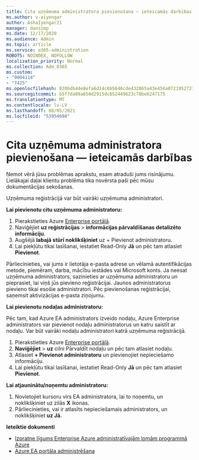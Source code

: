 ```yaml
---
title: Cita uzņēmuma administratora pievienošana — ieteicamās darbības
ms.author: v-aiyengar
author: AshaIyengar21
manager: dansimp
ms.date: 12/17/2020
ms.audience: Admin
ms.topic: article
ms.service: o365-administration
ROBOTS: NOINDEX, NOFOLLOW
localization_priority: Normal
ms.collection: Adm_O365
ms.custom:
- "9004114"
- "7425"
ms.openlocfilehash: 820bdb44e8efa6d14c6b5646cde432865a43e456a07219527218eecd1beb0819
ms.sourcegitcommit: b5f7da89a650d2915dc652449623c78be6247175
ms.translationtype: MT
ms.contentlocale: lv-LV
ms.lasthandoff: 08/05/2021
ms.locfileid: "53954698"
---
```

# <a name="add-another-enterprise-administrator---recommended-steps"></a>Cita uzņēmuma administratora pievienošana — ieteicamās darbības

Ņemot vērā jūsu problēmas aprakstu, esam atraduši jums risinājumu. Lielākajai daļai klientu problēma tika novērsta paši pēc mūsu dokumentācijas sekošanas.

Uzņēmuma reģistrācijā var būt vairāki uzņēmuma administratori.

**Lai pievienotu citu uzņēmuma administratoru:**

1. Pierakstieties Azure [Enterprise portālā](https://ea.azure.com/).
1. Naviģējiet **uz reģistrācijas**  >  **informācijas pārvaldīšanas detalizēto informāciju**.
1. Augšējā **labajā stūrī noklikšķiniet** uz + Pievienot administratoru.
1. Lai piekļūtu tikai lasīšanai, iestatiet Read-Only **Jā** un pēc tam atlasiet **Pievienot**.

Pārliecinieties, vai jums ir lietotāja e-pasta adrese un vēlamā autentifikācijas metode, piemēram, darba, mācību iestādes vai Microsoft konts. Ja neesat uzņēmuma administrators, sazinieties ar uzņēmuma administratoru un pieprasiet, lai viņš jūs pievieno reģistrācijai. Jaunos administratorus pievieno tikai esošie administratori. Pēc pievienošanas reģistrācijai, saņemsit aktivizācijas e-pasta ziņojumu.

**Lai pievienotu nodaļas administratoru:**

Pēc tam, kad Azure EA administrators izveido nodaļu, Azure Enterprise administrators var pievienot nodaļu administratorus un katru saistīt ar nodaļu. Var būt vairāki nodaļu administratori katrā uzņēmuma reģistrācijā.

1. Pierakstieties Azure [Enterprise portālā](https://ea.azure.com/).
1. **Naviģējiet**  >  **uz** cilni Pārvaldīt nodaļu un pēc tam atlasiet nodaļu.
1. Atlasiet **+ Pievienot administratoru** un pievienojiet nepieciešamo informāciju.
1. Lai piekļūtu tikai lasīšanai, iestatiet Read-Only **Jā** un pēc tam atlasiet **Pievienot**.

**Lai atjauninātu/noņemtu administratoru:**

1. Novietojiet kursoru virs EA administratora, lai to noņemtu, un noklikšķiniet uz zilās **X** ikonas.
1. Pārliecinieties, vai ir atlasīts nepieciešamais administrators, un noklikšķiniet **uz Jā.**

**Ieteiktie dokumenti**

- [Izpratne līgums Enterprise Azure administratīvajām lomām programmā Azure](https://docs.microsoft.com/azure/billing/billing-understand-ea-roles)
- [Azure EA portāla administrēšana](https://docs.microsoft.com/azure/billing/billing-ea-portal-administration)
